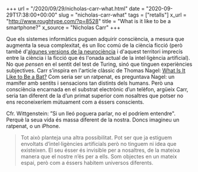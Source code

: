 +++
url = "/2020/09/29/nicholas-carr-what.html"
date = "2020-09-29T17:38:00+00:00"
slug = "nicholas-carr-what"
tags = ["retalls"]
x_url = "http://www.roughtype.com/?p=8528"
title = "What is it like to be a smartphone?"
x_source = "Nicholas Carr"
+++


Que els sistemes informàtics puguen adquirir consciència, a mesura que augmenta la seua complexitat, és un lloc comú de la ciència ficció (però també d'[algunes versions de la neurociència](https://en.wikipedia.org/wiki/Integrated_information_theory) i d'aquest territori imprecís entre la ciència i la ficció que és l'onada actual de la intel·ligència artificial). No que *pensen* en el sentit del test de Turing, sinó que tinguen experiències subjectives. Carr s’inspira en l'article clàssic de Thomas Nagel: [What Is It Like to Be a Bat?](https://en.wikipedia.org/wiki/What_Is_It_Like_to_Be_a_Bat%3F) Com seria ser un ratpenat, es preguntava Nagel: un mamífer amb sentits i sensacions tan distints dels humans. Però una consciència encarnada en el substrat electrònic d’un telèfon, argüeix Carr, seria tan diferent de la d’un primat superior com nosaltres que potser no ens reconeixeríem mútuament com a éssers conscients.

Cfr. Wittgenstein: ”Si un lleó poguera parlar, no el podríem entendre". Perquè la seua vida és massa diferent de la nostra. Doncs imagineu un ratpenat, o un iPhone.

> Tot això planteja una altra possibilitat. Pot ser que ja estiguem envoltats d’intel·ligències artificials però no tinguem ni idea que existeixen. El seu ésser és invisible per a nosaltres, de la mateixa manera que el nostre n’és per a ells. Som objectes en un mateix espai, però com a éssers habitem universos diferents.
